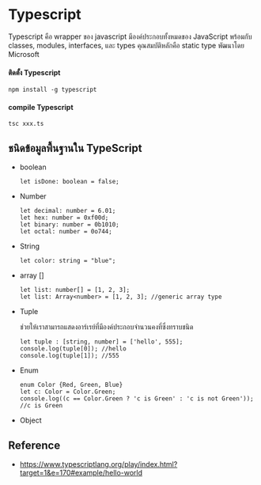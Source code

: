 # Typescript

Typescript คือ wrapper ของ javascript มีองค์ประกอบทั้งหมดของ JavaScript พร้อมกับ classes, modules, interfaces, และ types คุณสมบัติหลักคือ static type พัฒนาโดย Microsoft

#### ติดตั้ง Typescript

    npm install -g typescript
    
#### compile Typescript
    
    tsc xxx.ts
    

## ชนิดข้อมูลพื้นฐานใน TypeScript
  - boolean
  
        let isDone: boolean = false;
        
  - Number
  
        let decimal: number = 6.01;
        let hex: number = 0xf00d;
        let binary: number = 0b1010;
        let octal: number = 0o744;
        
  - String 
  
        let color: string = "blue";
        
  - array []
  
        let list: number[] = [1, 2, 3];
        let list: Array<number> = [1, 2, 3]; //generic array type
        
  - Tuple
  
    ช่วยให้เราสามารถแสดงอาร์เรย์ที่มีองค์ประกอบจำนวนคงที่ซึ่งทราบชนิด

        let tuple : [string, number] = ['hello', 555];
        console.log(tuple[0]); //hello
        console.log(tuple[1]); //555

  - Enum 
  
        enum Color {Red, Green, Blue}
        let c: Color = Color.Green;
        console.log((c == Color.Green ? 'c is Green' : 'c is not Green')); //c is Green
  
  - Object 
  
  
  ## Reference
  
  - https://www.typescriptlang.org/play/index.html?target=1&e=170#example/hello-world
